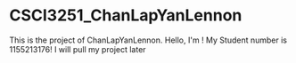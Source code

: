 # CSCI3251_ChanLapYanLennon
This is the project of ChanLapYanLennon.
Hello, I'm <YourName>!
My Student number is 1155213176!
I will pull my project later

